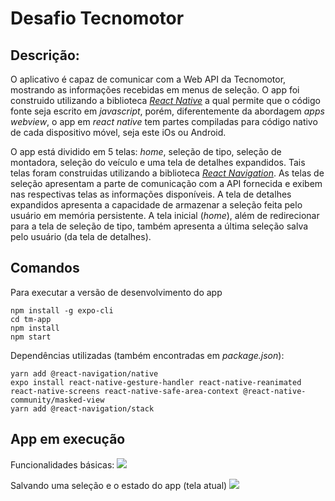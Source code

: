 # Desafio Tecnomotor

## Descrição:
O aplicativo é capaz de comunicar com a Web API da Tecnomotor, mostrando as informações recebidas em menus de seleção. O app foi construido utilizando a biblioteca [_React Native_](https://reactnative.dev/docs/getting-started) a qual permite que o código fonte seja escrito em _javascript_, porém, diferentemente da abordagem _apps webview_, o app em _react native_ tem partes compiladas para código nativo de cada dispositivo móvel, seja este iOs ou Android. 

O app está dividido em 5 telas: _home_, seleção de tipo, seleção de montadora, seleção do veículo e uma tela de detalhes expandidos. Tais telas foram construidas utilizando a biblioteca [_React Navigation_](https://reactnavigation.org/docs/getting-started). As telas de seleção apresentam a parte de comunicação com a API fornecida e exibem nas respectivas telas as informações disponíveis. A tela de detalhes expandidos apresenta a capacidade de armazenar a seleção feita pelo usuário em memória persistente. A tela inicial (_home_), além de redirecionar para a tela de seleção de tipo, também apresenta a última seleção salva pelo usuário (da tela de detalhes).


## Comandos
Para executar a versão de desenvolvimento do app
```
npm install -g expo-cli
cd tm-app
npm install
npm start
```

Dependências utilizadas (também encontradas em _package.json_):
```
yarn add @react-navigation/native
expo install react-native-gesture-handler react-native-reanimated react-native-screens react-native-safe-area-context @react-native-community/masked-view
yarn add @react-navigation/stack
```

## App em execução
Funcionalidades básicas:
![](https://media.giphy.com/media/LMEiOQL53mfbVk5BUy/giphy.gif)

Salvando uma seleção e o estado do app (tela atual)
![](https://media.giphy.com/media/KbMkGx99e3CdBXlxl0/giphy.gif)